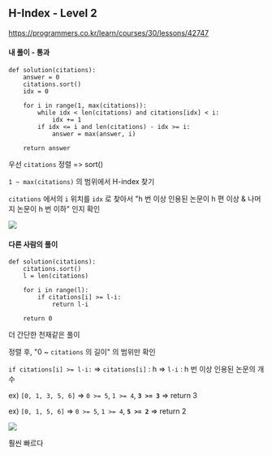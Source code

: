 ## H-Index - Level 2
https://programmers.co.kr/learn/courses/30/lessons/42747

#### 내 풀이 - 통과
```
def solution(citations):
    answer = 0
    citations.sort()
    idx = 0
    
    for i in range(1, max(citations)):
        while idx < len(citations) and citations[idx] < i:
            idx += 1
        if idx <= i and len(citations) - idx >= i:
            answer = max(answer, i)
    
    return answer
```
우선 `citations` 정렬 => sort()

`1 ~ max(citations)` 의 범위에서 H-index 찾기

`citations` 에서의 `i` 위치를 `idx` 로 찾아서
"h 번 이상 인용된 논문이 h 편 이상 & 나머지 논문이 h 번 이하" 인지 확인

![](https://images.velog.io/images/jsh5408/post/5dde5124-7e4e-46a1-afd0-900f9829f113/image.png)

#### 다른 사람의 풀이
```
def solution(citations):
    citations.sort()
    l = len(citations)
    
    for i in range(l):
        if citations[i] >= l-i:
            return l-i
    
    return 0
```
더 간단한 천재같은 풀이

정렬 후, "0 ~ `citations` 의 길이" 의 범위만 확인

`if citations[i] >= l-i:`
=> `citations[i]` : h
=> `l-i` : h 번 이상 인용된 논문의 개수

ex) `[0, 1, 3, 5, 6]`
=> `0 >= 5`, `1 >= 4`, **`3 >= 3`** => return 3

ex) `[0, 1, 5, 6]`
=> `0 >= 5`, `1 >= 4`, **`5 >= 2`** => return 2

![](https://images.velog.io/images/jsh5408/post/a82204bc-876c-4fc3-96e9-d7213bb67f17/image.png)

훨씬 빠르다